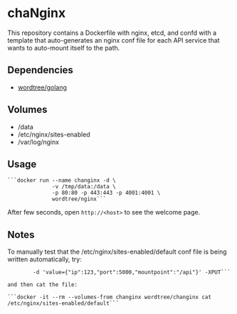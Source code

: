 # chaNginx

This repository contains a Dockerfile with nginx, etcd, and confd with a template that auto-generates an nginx conf file for each API service that wants to auto-mount itself to the path.

## Dependencies

- [wordtree/golang](https://registry.hub.docker.com/u/wordtree/golang/)

## Volumes

- /data
- /etc/nginx/sites-enabled
- /var/log/nginx

## Usage

    ```docker run --name changinx -d \
                  -v /tmp/data:/data \
                  -p 80:80 -p 443:443 -p 4001:4001 \
                  wordtree/nginx```

After few seconds, open `http://<host>` to see the welcome page.

## Notes

To manually test that the /etc/nginx/sites-enabled/default conf file is being written automatically, try:

```curl -L http://localhost:4001/v2/keys/apps/one \
        -d 'value={"ip":123,"port":5000,"mountpoint":"/api"}' -XPUT```

and then cat the file:

```docker -it --rm --volumes-from changinx wordtree/changinx cat /etc/nginx/sites-enabled/default```
